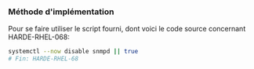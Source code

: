 ### Méthode d'implémentation
Pour se faire utiliser le script fourni, dont voici le code source concernant HARDE-RHEL-068:
```bash
systemctl --now disable snmpd || true
# Fin: HARDE-RHEL-68
```
